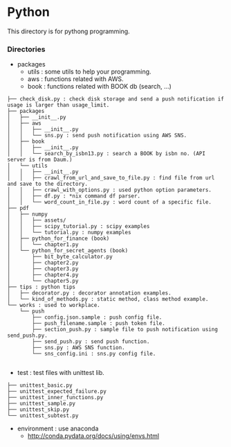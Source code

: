 # Python 

This directory is for pythong programming. 

### Directories
- packages
   - utils : some utils to help your programming.
   - aws : functions related with AWS.
   - book : functions related with BOOK db (search, ...)

```
├── check_disk.py : check disk storage and send a push notification if usage is larger than usage_limit.
├── packages
│   ├── __init__.py
│   ├── aws
│   │   ├── __init__.py
│   │   └── sns.py : send push notification using AWS SNS.
│   ├── book
│   │   ├── __init__.py
│   │   └── search_by_isbn13.py : search a BOOK by isbn no. (API server is from Daum.)
│   └── utils
│   │   ├── __init__.py
│   │   ├── crawl_from_url_and_save_to_file.py : find file from url and save to the directory.
│   │   ├── crawl_with_options.py : used python option parameters.
│   │   ├── df.py : *nix command df parser. 
│   │   └── word_count_in_file.py : word count of a specific file. 
├── pdf
│   ├── numpy
│   │   ├── assets/
│   │   ├── scipy_tutorial.py : scipy examples
│   │   └── tutorial.py : numpy examples
│   ├── python_for_finance (book)
│   │   └── chapter1.py 
│   └── python_for_secret_agents (book)
│       ├── bit_byte_calculator.py
│       ├── chapter2.py
│       ├── chapter3.py
│       ├── chapter4.py
│       └── chapter5.py
├── tips : python tips
│   ├── decorator.py : decorator annotation examples.
│   └── kind_of_methods.py : static method, class method example.
└── works : used to workplace.
    └── push
        ├── config.json.sample : push config file.
        ├── push_filename.sample : push token file.
        ├── section_push.py : sample file to push notification using send_push.py.
        ├── send_push.py : send push function.
        ├── sns.py : AWS SNS function.
        └── sns_config.ini : sns.py config file.


```

- test : test files with unittest lib.
```
├── unittest_basic.py
├── unittest_expected_failure.py
├── unittest_inner_functions.py
├── unittest_sample.py
├── unittest_skip.py
└── unittest_subtest.py

```

- environment : use anaconda
   - http://conda.pydata.org/docs/using/envs.html
